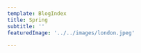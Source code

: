 ```yaml
---
template: BlogIndex
title: Spring
subtitle: ''
featuredImage: '../../images/london.jpeg'
  
---
```



